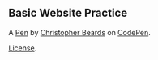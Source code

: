 Basic Website Practice
----------------------


A [Pen](https://codepen.io/DefinedByChoice/pen/LQpqMg) by [Christopher Beards](https://codepen.io/DefinedByChoice) on [CodePen](https://codepen.io).

[License](https://codepen.io/DefinedByChoice/pen/LQpqMg/license).
